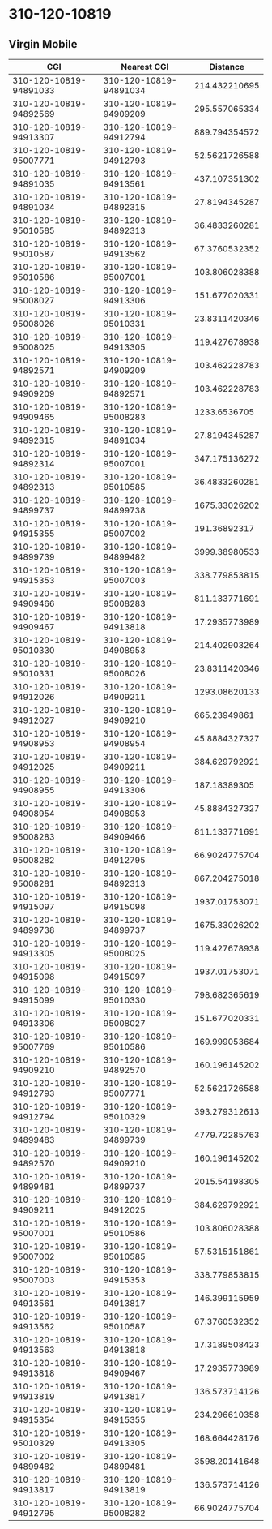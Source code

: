 # 310-120-10819
## Virgin Mobile


| CGI | Nearest CGI | Distance |
|-----|-------------|----------|
| 310-120-10819-94891033 | 310-120-10819-94891034 | 214.432210695 |
| 310-120-10819-94892569 | 310-120-10819-94909209 | 295.557065334 |
| 310-120-10819-94913307 | 310-120-10819-94912794 | 889.794354572 |
| 310-120-10819-95007771 | 310-120-10819-94912793 | 52.5621726588 |
| 310-120-10819-94891035 | 310-120-10819-94913561 | 437.107351302 |
| 310-120-10819-94891034 | 310-120-10819-94892315 | 27.8194345287 |
| 310-120-10819-95010585 | 310-120-10819-94892313 | 36.4833260281 |
| 310-120-10819-95010587 | 310-120-10819-94913562 | 67.3760532352 |
| 310-120-10819-95010586 | 310-120-10819-95007001 | 103.806028388 |
| 310-120-10819-95008027 | 310-120-10819-94913306 | 151.677020331 |
| 310-120-10819-95008026 | 310-120-10819-95010331 | 23.8311420346 |
| 310-120-10819-95008025 | 310-120-10819-94913305 | 119.427678938 |
| 310-120-10819-94892571 | 310-120-10819-94909209 | 103.462228783 |
| 310-120-10819-94909209 | 310-120-10819-94892571 | 103.462228783 |
| 310-120-10819-94909465 | 310-120-10819-95008283 | 1233.6536705 |
| 310-120-10819-94892315 | 310-120-10819-94891034 | 27.8194345287 |
| 310-120-10819-94892314 | 310-120-10819-95007001 | 347.175136272 |
| 310-120-10819-94892313 | 310-120-10819-95010585 | 36.4833260281 |
| 310-120-10819-94899737 | 310-120-10819-94899738 | 1675.33026202 |
| 310-120-10819-94915355 | 310-120-10819-95007002 | 191.36892317 |
| 310-120-10819-94899739 | 310-120-10819-94899482 | 3999.38980533 |
| 310-120-10819-94915353 | 310-120-10819-95007003 | 338.779853815 |
| 310-120-10819-94909466 | 310-120-10819-95008283 | 811.133771691 |
| 310-120-10819-94909467 | 310-120-10819-94913818 | 17.2935773989 |
| 310-120-10819-95010330 | 310-120-10819-94908953 | 214.402903264 |
| 310-120-10819-95010331 | 310-120-10819-95008026 | 23.8311420346 |
| 310-120-10819-94912026 | 310-120-10819-94909211 | 1293.08620133 |
| 310-120-10819-94912027 | 310-120-10819-94909210 | 665.23949861 |
| 310-120-10819-94908953 | 310-120-10819-94908954 | 45.8884327327 |
| 310-120-10819-94912025 | 310-120-10819-94909211 | 384.629792921 |
| 310-120-10819-94908955 | 310-120-10819-94913306 | 187.18389305 |
| 310-120-10819-94908954 | 310-120-10819-94908953 | 45.8884327327 |
| 310-120-10819-95008283 | 310-120-10819-94909466 | 811.133771691 |
| 310-120-10819-95008282 | 310-120-10819-94912795 | 66.9024775704 |
| 310-120-10819-95008281 | 310-120-10819-94892313 | 867.204275018 |
| 310-120-10819-94915097 | 310-120-10819-94915098 | 1937.01753071 |
| 310-120-10819-94899738 | 310-120-10819-94899737 | 1675.33026202 |
| 310-120-10819-94913305 | 310-120-10819-95008025 | 119.427678938 |
| 310-120-10819-94915098 | 310-120-10819-94915097 | 1937.01753071 |
| 310-120-10819-94915099 | 310-120-10819-95010330 | 798.682365619 |
| 310-120-10819-94913306 | 310-120-10819-95008027 | 151.677020331 |
| 310-120-10819-95007769 | 310-120-10819-95010586 | 169.999053684 |
| 310-120-10819-94909210 | 310-120-10819-94892570 | 160.196145202 |
| 310-120-10819-94912793 | 310-120-10819-95007771 | 52.5621726588 |
| 310-120-10819-94912794 | 310-120-10819-95010329 | 393.279312613 |
| 310-120-10819-94899483 | 310-120-10819-94899739 | 4779.72285763 |
| 310-120-10819-94892570 | 310-120-10819-94909210 | 160.196145202 |
| 310-120-10819-94899481 | 310-120-10819-94899737 | 2015.54198305 |
| 310-120-10819-94909211 | 310-120-10819-94912025 | 384.629792921 |
| 310-120-10819-95007001 | 310-120-10819-95010586 | 103.806028388 |
| 310-120-10819-95007002 | 310-120-10819-95010585 | 57.5315151861 |
| 310-120-10819-95007003 | 310-120-10819-94915353 | 338.779853815 |
| 310-120-10819-94913561 | 310-120-10819-94913817 | 146.399115959 |
| 310-120-10819-94913562 | 310-120-10819-95010587 | 67.3760532352 |
| 310-120-10819-94913563 | 310-120-10819-94913818 | 17.3189508423 |
| 310-120-10819-94913818 | 310-120-10819-94909467 | 17.2935773989 |
| 310-120-10819-94913819 | 310-120-10819-94913817 | 136.573714126 |
| 310-120-10819-94915354 | 310-120-10819-94915355 | 234.296610358 |
| 310-120-10819-95010329 | 310-120-10819-94913305 | 168.664428176 |
| 310-120-10819-94899482 | 310-120-10819-94899481 | 3598.20141648 |
| 310-120-10819-94913817 | 310-120-10819-94913819 | 136.573714126 |
| 310-120-10819-94912795 | 310-120-10819-95008282 | 66.9024775704 |
